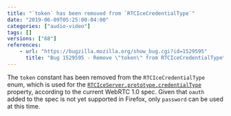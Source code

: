```yaml
---
title: "`token` has been removed from `RTCIceCredentialType`"
date: "2019-06-09T05:25:00-04:00"
categories: ["audio-video"]
tags: []
versions: ["68"]
references:
    - url: "https://bugzilla.mozilla.org/show_bug.cgi?id=1529595"
      title: "Bug 1529595 - Remove \"token\" from RTCIceCredentialType"
---
```

The `token` constant has been removed from the `RTCIceCredentialType` enum, which is used for the [`RTCIceServer.prototype.credentialType`](https://developer.mozilla.org/docs/Web/API/RTCIceServer/credentialType) property, according to the current WebRTC 1.0 spec. Given that `oauth` added to the spec is not yet supported in Firefox, only `password` can be used at this time.
